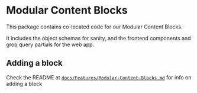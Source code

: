 # Modular Content Blocks

This package contains co-located code for our Modular Content Blocks.

It includes the object schemas for sanity, and the frontend components and groq query partials for the web app.

## Adding a block

Check the README at [`docs/Features/Modular-Content-Blocks.md`](../../docs/Features/Modular-Content-Blocks.md) for info on adding a block
